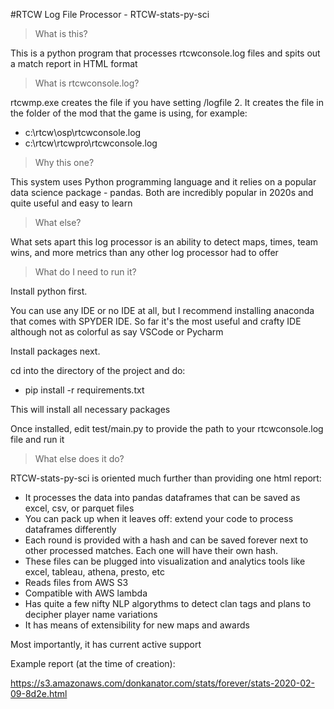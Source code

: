 #RTCW Log File Processor - RTCW-stats-py-sci

> What is this?

This is a python program that processes rtcwconsole.log files and spits out a match report in HTML format

> What is rtcwconsole.log?

rtcwmp.exe creates the file if you have setting /logfile 2. It creates the file in the folder of the mod that the game is using, for example:

* c:\rtcw\osp\rtcwconsole.log
* c:\rtcw\rtcwpro\rtcwconsole.log

> Why this one?

This system uses Python programming language and it relies on a popular data science package - pandas. Both are incredibly popular in 2020s and quite useful and easy to learn

> What else?

What sets apart this log processor is an ability to detect maps, times, team wins, and more metrics than any other log processor had to offer

> What do I need to run it?

Install python first. 

You can use any IDE or no IDE at all, but I recommend installing anaconda that comes with SPYDER IDE. So far it's the most useful and crafty IDE although not as colorful as say VSCode or Pycharm

Install packages next. 

cd into the directory of the project and do:

* pip install -r requirements.txt

This will install all necessary packages

Once installed, edit test/main.py to provide the path to your rtcwconsole.log file and run it

> What else does it do? 

RTCW-stats-py-sci is oriented much further than providing one html report:

* It processes the data into pandas dataframes that can be saved as excel, csv, or parquet files 
* You can pack up when it leaves off: extend your code to process dataframes differently
* Each round is provided with a hash and can be saved forever next to other processed matches. Each one will have their own hash.
* These files can be plugged into visualization and analytics tools like excel, tableau, athena, presto, etc
* Reads files from AWS S3
* Compatible with AWS lambda
* Has quite a few nifty NLP algorythms to detect clan tags and plans to decipher player name variations
* It has means of extensibility for new maps and awards

Most importantly, it has current active support

Example report (at the time of creation):

https://s3.amazonaws.com/donkanator.com/stats/forever/stats-2020-02-09-8d2e.html